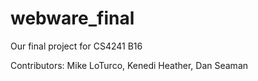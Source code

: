# webware_final
Our final project for CS4241 B16

Contributors:
Mike LoTurco,
Kenedi Heather,
Dan Seaman
